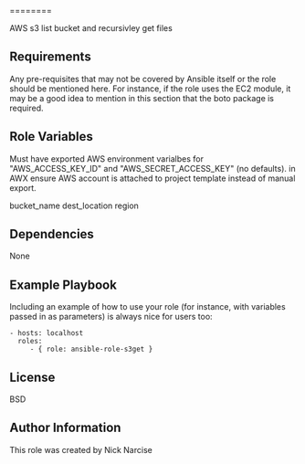 ========

AWS s3 list bucket and recursivley get files

Requirements
------------

Any pre-requisites that may not be covered by Ansible itself or the role should be mentioned here. For instance, if the role uses the EC2 module, it may be a good idea to mention in this section that the boto package is required.

Role Variables
--------------
Must have exported AWS environment varialbes for "AWS_ACCESS_KEY_ID" and "AWS_SECRET_ACCESS_KEY" (no defaults). 
in AWX ensure AWS account is attached to project template instead of manual export.

bucket_name
dest_location
region

Dependencies
------------

None

Example Playbook
----------------

Including an example of how to use your role (for instance, with variables passed in as parameters) is always nice for users too:

    - hosts: localhost
      roles:
         - { role: ansible-role-s3get }

License
-------

BSD

Author Information
------------------

This role was created by Nick Narcise
